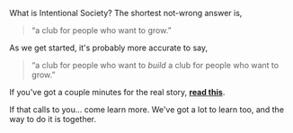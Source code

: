 What is Intentional Society? The shortest not-wrong answer is,

<blockquote>&#8220;a club for people who want to grow.&#8221;</blockquote>

As we get started, it's probably more accurate to say,

<blockquote>&#8220;a club for people who want to <i>build</i> a club for people who want to grow.&#8221;</blockquote>

If you've got a couple minutes for the real story, [**read this**](/thecall).

If that calls to you... come learn more. We've got a lot to learn too, and the way to do it is together.